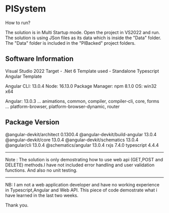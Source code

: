 # PISystem
How to run?

The solution is in Multi Startup mode. Open the project in VS2022 and run. 
The solution is using JSon files as its data which is inside the "Data" folder.
The "Data" folder is included in the "PIBacked" project folders.

Software Information
-----------------------

Visual Studio 2022
Target - .Net 6
Template used - Standalone Typescript Angular Template


Angular CLI: 13.0.4
Node: 16.13.0
Package Manager: npm 8.1.0
OS: win32 x64

Angular: 13.0.3
... animations, common, compiler, compiler-cli, core, forms
... platform-browser, platform-browser-dynamic, router

Package                         Version
---------------------------------------------------------
@angular-devkit/architect       0.1300.4
@angular-devkit/build-angular   13.0.4
@angular-devkit/core            13.0.4
@angular-devkit/schematics      13.0.4
@angular/cli                    13.0.4
@schematics/angular             13.0.4
rxjs                            7.4.0
typescript                      4.4.4

--------------------------------------------------
Note :
The solution is only demostrating how to use web api (GET,POST and DELETE) methods.I have not included error handling and user validation functions.
And also no unit testing. 
*********************************************************************************************************************
NB: I am not a web application developer and have no working experience in Typescript,Angular and Web API. This piece of code demostrate what i have learned in the last two weeks.

Thank you.
